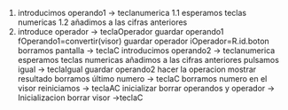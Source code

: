1. introducimos operando1 -> teclanumerica
1.1	esperamos teclas numericas
1.2	añadimos a las cifras anteriores
2. introduce operador -> teclaOperador 
	guardar operando1 fOperando1=convertir(visor)
	guardar operador  iOperador=R.id.boton
	borramos pantalla  -> teclaC
introducimos operando2 -> teclanumerica
	esperamos teclas numericas
	añadimos a las cifras anteriores
pulsamos igual  -> teclaIgual
	guardar operando2
	hacer la operacion
	mostrar resultado
borramos último numero -> teclaC
	borramos numero en el visor
reiniciamos -> teclaAC
	inicializar
		borrar operandos y operador -> Inicializacion
		borrar visor ->teclaC